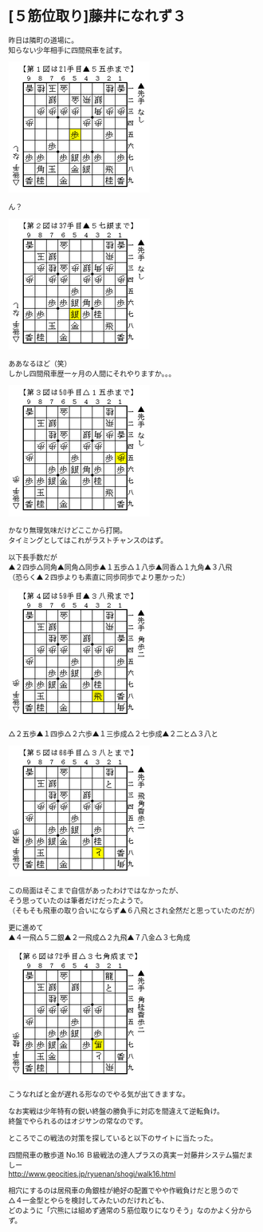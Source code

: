 # [５筋位取り]藤井になれず３  

昨日は隣町の道場に。  
知らない少年相手に四間飛車を試す。  

![](images/20130430235048.png)  

ん？  

![](images/20130430235047.png)  

ああなるほど（笑）  
しかし四間飛車歴一ヶ月の人間にそれやりますか。。。  

![](images/20130430235046.png)  

かなり無理気味だけどここから打開。  
タイミングとしてはこれがラストチャンスのはず。  

以下長手数だが  
▲２四歩△同角▲同角△同歩▲１五歩△１八歩▲同香△１九角▲３八飛  
（恐らく▲２四歩よりも素直に同歩同歩でより悪かった）  

![](images/20130430235045.png)  

△２五歩▲１四歩△２六歩▲１三歩成△２七歩成▲２二と△３八と  

![](images/20130430235044.png)  

この局面はそこまで自信があったわけではなかったが、  
そう思っていたのは筆者だけだったようで。  
（そもそも飛車の取り合いにならず▲６八飛とされ全然だと思っていたのだが）  

更に進めて  
▲４一飛△５二銀▲２一飛成△２九飛▲７八金△３七角成  

![](images/20130430235043.png)  

こうなればと金が遅れる形なのでやる気が出てきますな。  

なお実戦は少年特有の鋭い終盤の勝負手に対応を間違えて逆転負け。  
終盤でやられるのはオジサンの常なのです。  


ところでこの戦法の対策を探していると以下のサイトに当たった。  

四間飛車の散歩道 No.16 Ｂ級戦法の達人プラスの真実ー対藤井システム猫だましー  
http://www.geocities.jp/ryuenan/shogi/walk16.html  

相穴にするのは居飛車の角銀桂が絶好の配置でやや作戦負けだと思うので  
△４一金型とやらを検討してみたいのだけれども、  
どのように「穴熊には組めず通常の５筋位取りになりそう」なのかよく分からず。  
